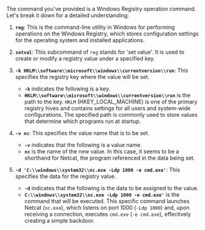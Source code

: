   
The command you've provided is a Windows Registry operation command. Let's break it down for a detailed understanding:

1. **`reg`**: This is the command-line utility in Windows for performing operations on the Windows Registry, which stores configuration settings for the operating system and installed applications.
    
2. **`setval`**: This subcommand of `reg` stands for 'set value'. It is used to create or modify a registry value under a specified key.
    
3. **`-k HKLM\\software\\microsoft\\windows\\currentversion\\run`**: This specifies the registry key where the value will be set.
    
    - **`-k`** indicates the following is a key.
    - **`HKLM\\software\\microsoft\\windows\\currentversion\\run`** is the path to the key. `HKLM` (HKEY_LOCAL_MACHINE) is one of the primary registry hives and contains settings for all users and system-wide configurations. The specified path is commonly used to store values that determine which programs run at startup.
4. **`-v nc`**: This specifies the value name that is to be set.
    
    - **`-v`** indicates that the following is a value name.
    - **`nc`** is the name of the new value. In this case, it seems to be a shorthand for Netcat, the program referenced in the data being set.
5. **`-d 'C:\\windows\\system32\\nc.exe -Ldp 1000 -e cmd.exe'`**: This specifies the data for the registry value.
    
    - **`-d`** indicates that the following is the data to be assigned to the value.
    - **`C:\\windows\\system32\\nc.exe -Ldp 1000 -e cmd.exe'`** is the command that will be executed. This specific command launches Netcat (`nc.exe`), which listens on port 1000 (`-Ldp 1000`) and, upon receiving a connection, executes `cmd.exe` (`-e cmd.exe`), effectively creating a simple backdoor.